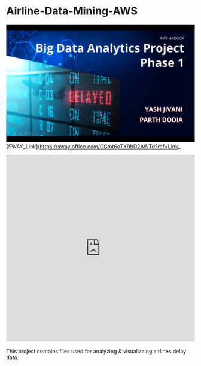 # Airline-Data-Mining-AWS

![](https://github.com/jivaniyash/Airline-Data-Mining-AWS/blob/master/image/sway%20image.jpg)
[SWAY_Link](https://sway.office.com/CCmt6oTY9bD2AWTd?ref=Link_

<iframe width="760px" height="500px" src="https://sway.office.com/s/CCmt6oTY9bD2AWTd/embed" frameborder="0" marginheight="0" marginwidth="0" max-width="100%" sandbox="allow-forms allow-modals allow-orientation-lock allow-popups allow-same-origin allow-scripts" scrolling="no" style="border: none; max-width: 100%; max-height: 100vh" allowfullscreen mozallowfullscreen msallowfullscreen webkitallowfullscreen></iframe>

This project contains files used for analyzing & visualizaing airlines delay data.  
